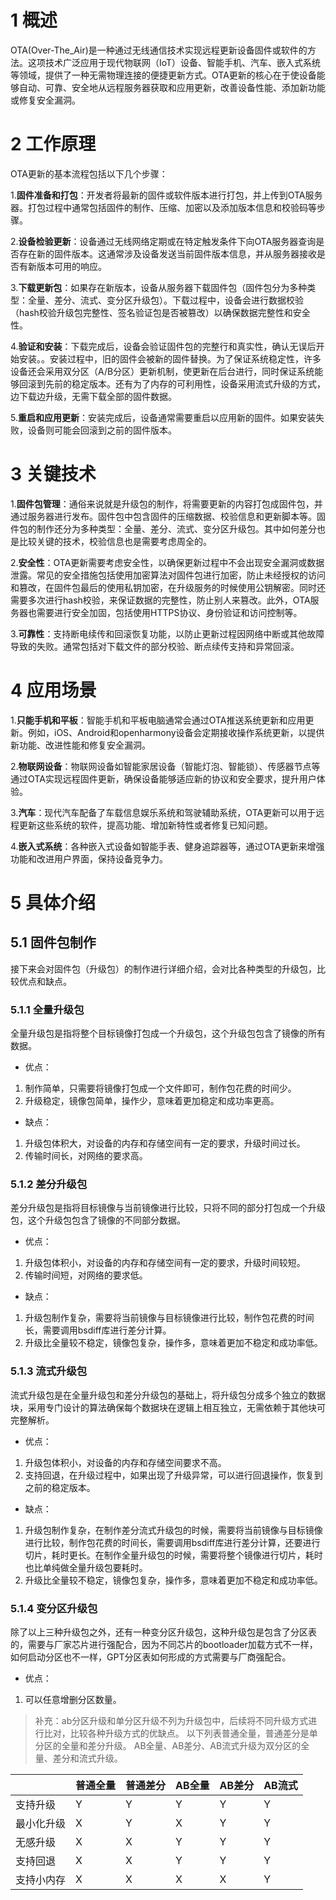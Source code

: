 # 1 概述

OTA(Over-The_Air)是一种通过无线通信技术实现远程更新设备固件或软件的方法。这项技术广泛应用于现代物联网（IoT）设备、智能手机、汽车、嵌入式系统等领域，提供了一种无需物理连接的便捷更新方式。OTA更新的核心在于使设备能够自动、可靠、安全地从远程服务器获取和应用更新，改善设备性能、添加新功能或修复安全漏洞。

# 2 工作原理

OTA更新的基本流程包括以下几个步骤：

1.**固件准备和打包**：开发者将最新的固件或软件版本进行打包，并上传到OTA服务器。打包过程中通常包括固件的制作、压缩、加密以及添加版本信息和校验码等步骤。

2.**设备检验更新**：设备通过无线网络定期或在特定触发条件下向OTA服务器查询是否存在新的固件版本。这通常涉及设备发送当前固件版本信息，并从服务器接收是否有新版本可用的响应。

3.**下载更新包**：如果存在新版本，设备从服务器下载固件包（固件包分为多种类型：全量、差分、流式、变分区升级包）。下载过程中，设备会进行数据校验（hash校验升级包完整性、签名验证包是否被篡改）以确保数据完整性和安全性。

4.**验证和安装**：下载完成后，设备会验证固件包的完整行和真实性，确认无误后开始安装。。安装过程中，旧的固件会被新的固件替换。为了保证系统稳定性，许多设备还会采用双分区（A/B分区）更新机制，使更新在后台进行，同时保证系统能够回滚到先前的稳定版本。还有为了内存的可利用性，设备采用流式升级的方式，边下载边升级，无需下载全部的固件数据。

5.**重启和应用更新**：安装完成后，设备通常需要重启以应用新的固件。如果安装失败，设备则可能会回滚到之前的固件版本。

# 3 关键技术

1.**固件包管理**：通俗来说就是升级包的制作，将需要更新的内容打包成固件包，并通过服务器进行发布。固件包中包含固件的压缩数据、校验信息和更新脚本等。固件包的制作还分为多种类型：全量、差分、流式、变分区升级包。其中如何差分也是比较关键的技术，校验信息也是需要考虑周全的。

2.**安全性**：OTA更新需要考虑安全性，以确保更新过程中不会出现安全漏洞或数据泄露。常见的安全措施包括使用加密算法对固件包进行加密，防止未经授权的访问和篡改，在固件包最后的使用私钥加密，在升级服务的时候使用公钥解密。同时还需要多次进行hash校验，来保证数据的完整性，防止别人来篡改。此外，OTA服务器也需要进行安全加固，包括使用HTTPS协议、身份验证和访问控制等。

3.**可靠性**：支持断电续传和回滚恢复功能，以防止更新过程因网络中断或其他故障导致的失败。通常包括对下载文件的部分校验、断点续传支持和异常回滚。

# 4 应用场景

1.**只能手机和平板**：智能手机和平板电脑通常会通过OTA推送系统更新和应用更新。例如，iOS、Android和openharmony设备会定期接收操作系统更新，以提供新功能、改进性能和修复安全漏洞。

2.**物联网设备**：物联网设备如智能家居设备（智能灯泡、智能锁）、传感器节点等通过OTA实现远程固件更新，确保设备能够适应新的协议和安全要求，提升用户体验。

3.**汽车**：现代汽车配备了车载信息娱乐系统和驾驶辅助系统，OTA更新可以用于远程更新这些系统的软件，提高功能、增加新特性或者修复已知问题。

4.**嵌入式系统**：各种嵌入式设备如智能手表、健身追踪器等，通过OTA更新来增强功能和改进用户界面，保持设备竞争力。

# 5 具体介绍

## 5.1 固件包制作

接下来会对固件包（升级包）的制作进行详细介绍，会对比各种类型的升级包，比较优点和缺点。

### 5.1.1 全量升级包

全量升级包是指将整个目标镜像打包成一个升级包，这个升级包包含了镜像的所有数据。

- 优点：

1. 制作简单，只需要将镜像打包成一个文件即可，制作包花费的时间少。
2. 升级稳定，镜像包简单，操作少，意味着更加稳定和成功率更高。

- 缺点：

1. 升级包体积大，对设备的内存和存储空间有一定的要求，升级时间过长。
2. 传输时间长，对网络的要求高。

### 5.1.2 差分升级包

差分升级包是指将目标镜像与当前镜像进行比较，只将不同的部分打包成一个升级包，这个升级包包含了镜像的不同部分数据。

- 优点：

1. 升级包体积小，对设备的内存和存储空间有一定的要求，升级时间较短。
2. 传输时间短，对网络的要求低。

- 缺点：

1. 升级包制作复杂，需要将当前镜像与目标镜像进行比较，制作包花费的时间长，需要调用bsdiff库进行差分计算。
2. 升级比全量较不稳定，镜像包复杂，操作多，意味着更加不稳定和成功率低。

### 5.1.3 流式升级包

流式升级包是在全量升级包和差分升级包的基础上，将升级包分成多个独立的数据块，采用专门设计的算法确保每个数据块在逻辑上相互独立，无需依赖于其他块可完整解析。

- 优点：

1. 升级包体积小，对设备的内存和存储空间要求不高。
2. 支持回退，在升级过程中，如果出现了升级异常，可以进行回退操作，恢复到之前的稳定版本。

- 缺点：

1. 升级包制作复杂，在制作差分流式升级包的时候，需要将当前镜像与目标镜像进行比较，制作包花费的时间长，需要调用bsdiff库进行差分计算，还要进行切片，耗时更长。在制作全量升级包的时候，需要将整个镜像进行切片，耗时也比单纯做全量升级包要耗时。
2. 升级比全量较不稳定，镜像包复杂，操作多，意味着更加不稳定和成功率低。

### 5.1.4 变分区升级包

除了以上三种升级包之外，还有一种变分区升级包，这种升级包是包含了分区表的，需要与厂家芯片进行强配合，因为不同芯片的bootloader加载方式不一样，如何启动分区也不一样，GPT分区表如何形成的方式需要与厂商强配合。

- 优点：

1. 可以任意增删分区数量。

> 补充：ab分区升级和单分区升级不列为升级包中，后续将不同升级方式进行比对，比较各种升级方式的优缺点。
> 以下列表普通全量，普通差分是单分区的全量和差分升级。
> AB全量、AB差分、AB流式升级为双分区的全量、差分和流式升级。

|            | 普通全量 | 普通差分 | AB全量 | AB差分 | AB流式 |
|-----------|----------|---------|--------|--------|--------|
|支持升级| Y | Y | Y | Y | Y |
|最小化升级| X | Y | X | Y | Y |
|无感升级| X | X | Y | Y | Y |
|支持回退| X | X | Y | Y | Y |
|支持小内存| X | X | X | X | Y |
